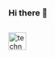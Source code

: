 <h3> Hi there 👋 </h3>

##

<div align="left">
  <img src="https://skillicons.dev/icons?i=lua,cpp,ts,js,html,css,react,tailwind,nodejs,mysql" height="35" alt="technologies"/>
</div>
